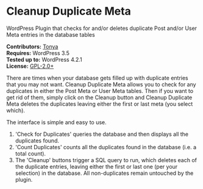 # Cleanup Duplicate Meta

WordPress Plugin that checks for and/or deletes duplicate Post and/or User Meta entries in the database tables

__Contributors:__ [Tonya](https://github.com/hellofromtonya)  
__Requires:__ WordPress 3.5  
__Tested up to:__ WordPress 4.2.1  
__License:__ [GPL-2.0+](http://www.gnu.org/licenses/gpl-2.0.html) 

There are times when your database gets filled up with duplicate entries that you may not want.  Cleanup Duplicate Meta allows you to check for any duplicates in either the Post Meta or User Meta tables.  Then if you want to get rid of them, simply click on the Cleanup button and Cleanup Duplicate Meta deletes the duplicates leaving either the first or last meta (you select which).

The interface is simple and easy to use.

1. 'Check for Duplicates' queries the database and then displays all the duplicates found.  
2. 'Count Duplicates' counts all the duplicates found in the database (i.e. a total count). 
3. The 'Cleanup' buttons trigger a SQL query to run, which deletes each of the duplicate entries, leaving either the first or last one (per your selection) in the database.  All non-duplicates remain untouched by the plugin.    